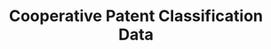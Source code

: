 ---
bigquery: https://console.cloud.google.com/bigquery?p=patents-public-data&d=cpc&page=dataset
citation: '“Cooperative Patent Classification” by the EPO and USPTO, for public use. '
contributors: EPO, USPTO
cost: None
description: Cooperative Patent Classification Data contains the scheme and definitions
  of the Cooperative Patent Classification system for classifying patent documents.
  The CPC is the result of a partnership between the EPO and the USPTO in their joint
  effort to develop a common, internationally compatible classification system for
  technical documents, in particular patent publications, which will be used by both
  offices in the patent granting process
documentation: https://www.cooperativepatentclassification.org/cpcSchemeAndDefinitions
last_edit: Mon, 04 Apr 2022 19:07:06 GMT
location: https://www.cooperativepatentclassification.org/index
maintained_by: USPTO, EPO
schema_fields: '[''title_full'', ''children'', ''level'', ''titlePart'', ''ipc_concordant'',
  ''definition'', ''breakdownCode'', ''residualReferences'', ''symbol'', ''date_revised'',
  ''childGroups'', ''residual_references'', ''synonyms'', ''informative_references'',
  ''additional_only'', ''ipcConcordant'', ''breakdown_code'', ''child_groups'', ''limiting_references'',
  ''titleFull'', ''parents'', ''not_allocatable'', ''dateRevised'', ''status'', ''limitingReferences'',
  ''glossary'', ''sizeCache'', ''notAllocatable'', ''applicationReferences'', ''application_references'',
  ''informativeReferences'', ''title_part'']'
shortname: cooperative_patent_classification
tags:
- patents
- science
title: Cooperative Patent Classification Data
uuid: 984374a7-16e9-4b35-9445-458daceb01bf
---